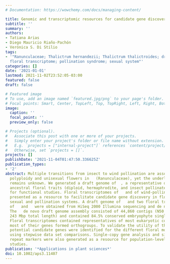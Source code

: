 ```yaml
---
# Documentation: https://wowchemy.com/docs/managing-content/

title: Genomic and transcriptomic resources for candidate gene discovery in the Ranunculids.
subtitle: ''
summary: ''
authors:
- Tatiana Arias
- Diego Mauricio Riaño-Pachón
- Verónica S. Di Stilio
tags:
- '"Ranunculaceae; Thalictrum hernandezii; Thalictrum thalictroides; draft genome;
  floral transcriptome; pollination syndrome; sexual system"'
categories: []
date: '2021-01-01'
lastmod: 2021-11-02T23:52:05-03:00
featured: false
draft: false

# Featured image
# To use, add an image named `featured.jpg/png` to your page's folder.
# Focal points: Smart, Center, TopLeft, Top, TopRight, Left, Right, BottomLeft, Bottom, BottomRight.
image:
  caption: ''
  focal_point: ''
  preview_only: false

# Projects (optional).
#   Associate this post with one or more of your projects.
#   Simply enter your project's folder or file name without extension.
#   E.g. `projects = ["internal-project"]` references `content/project/deep-learning/index.md`.
#   Otherwise, set `projects = []`.
projects: []
publishDate: '2021-11-04T01:47:50.336625Z'
publication_types:
- '2'
abstract: Multiple transitions from insect to wind pollination are associated with
  polyploidy and unisexual flowers in   (Ranunculaceae), yet the underlying genetics
  remains unknown. We generated a draft genome of  , a representative of a clade with
  ancestral floral traits (diploid, hermaphrodite, and insect pollinated) and a model
  for functional studies. Floral transcriptomes of   and of wind-pollinated, andromonoecious   are
  presented as a resource to facilitate candidate gene discovery in flowers with different
  sexual and pollination systems. A draft genome of   and two floral transcriptomes
  of   and   were obtained from HiSeq 2000 Illumina sequencing and de novo assembly.
  The   de novo draft genome assembly consisted of 44,860 contigs (N50 = 12,761 bp,
  243 Mbp total length) and contained 84.5% conserved embryophyte single-copy genes.
  Floral transcriptomes contained representatives of most eukaryotic core genes, and
  most of their genes formed orthogroups. To validate the utility of these resources,
  potential candidate genes were identified for the different floral morphologies
  using stepwise data set comparisons. Single-copy gene analysis and simple sequence
  repeat markers were also generated as a resource for population-level and phylogenetic
  studies.
publication: '*Applications in plant sciences*'
doi: 10.1002/aps3.11407
---
```

